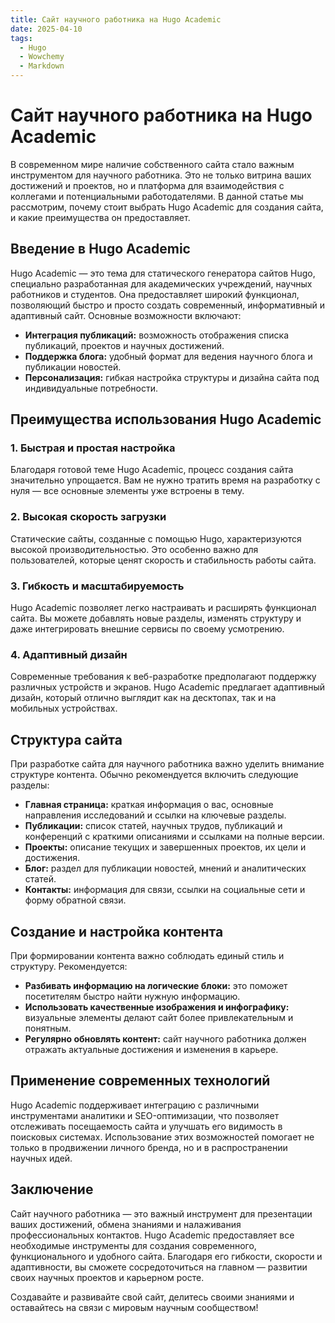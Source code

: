 ```yaml
---
title: Сайт научного работника на Hugo Academic
date: 2025-04-10
tags:
  - Hugo
  - Wowchemy
  - Markdown
---
```


# Сайт научного работника на Hugo Academic

В современном мире наличие собственного сайта стало важным инструментом для научного работника. Это не только витрина ваших достижений и проектов, но и платформа для взаимодействия с коллегами и потенциальными работодателями. В данной статье мы рассмотрим, почему стоит выбрать Hugo Academic для создания сайта, и какие преимущества он предоставляет.

## Введение в Hugo Academic

Hugo Academic — это тема для статического генератора сайтов Hugo, специально разработанная для академических учреждений, научных работников и студентов. Она предоставляет широкий функционал, позволяющий быстро и просто создать современный, информативный и адаптивный сайт. Основные возможности включают:

- **Интеграция публикаций:** возможность отображения списка публикаций, проектов и научных достижений.
- **Поддержка блога:** удобный формат для ведения научного блога и публикации новостей.
- **Персонализация:** гибкая настройка структуры и дизайна сайта под индивидуальные потребности.

## Преимущества использования Hugo Academic

### 1. Быстрая и простая настройка

Благодаря готовой теме Hugo Academic, процесс создания сайта значительно упрощается. Вам не нужно тратить время на разработку с нуля — все основные элементы уже встроены в тему.

### 2. Высокая скорость загрузки

Статические сайты, созданные с помощью Hugo, характеризуются высокой производительностью. Это особенно важно для пользователей, которые ценят скорость и стабильность работы сайта.

### 3. Гибкость и масштабируемость

Hugo Academic позволяет легко настраивать и расширять функционал сайта. Вы можете добавлять новые разделы, изменять структуру и даже интегрировать внешние сервисы по своему усмотрению.

### 4. Адаптивный дизайн

Современные требования к веб-разработке предполагают поддержку различных устройств и экранов. Hugo Academic предлагает адаптивный дизайн, который отлично выглядит как на десктопах, так и на мобильных устройствах.

## Структура сайта

При разработке сайта для научного работника важно уделить внимание структуре контента. Обычно рекомендуется включить следующие разделы:

- **Главная страница:** краткая информация о вас, основные направления исследований и ссылки на ключевые разделы.
- **Публикации:** список статей, научных трудов, публикаций и конференций с краткими описаниями и ссылками на полные версии.
- **Проекты:** описание текущих и завершенных проектов, их цели и достижения.
- **Блог:** раздел для публикации новостей, мнений и аналитических статей.
- **Контакты:** информация для связи, ссылки на социальные сети и форму обратной связи.

## Создание и настройка контента

При формировании контента важно соблюдать единый стиль и структуру. Рекомендуется:

- **Разбивать информацию на логические блоки:** это поможет посетителям быстро найти нужную информацию.
- **Использовать качественные изображения и инфографику:** визуальные элементы делают сайт более привлекательным и понятным.
- **Регулярно обновлять контент:** сайт научного работника должен отражать актуальные достижения и изменения в карьере.

## Применение современных технологий

Hugo Academic поддерживает интеграцию с различными инструментами аналитики и SEO-оптимизации, что позволяет отслеживать посещаемость сайта и улучшать его видимость в поисковых системах. Использование этих возможностей помогает не только в продвижении личного бренда, но и в распространении научных идей.

## Заключение

Сайт научного работника — это важный инструмент для презентации ваших достижений, обмена знаниями и налаживания профессиональных контактов. Hugo Academic предоставляет все необходимые инструменты для создания современного, функционального и удобного сайта. Благодаря его гибкости, скорости и адаптивности, вы сможете сосредоточиться на главном — развитии своих научных проектов и карьерном росте.

Создавайте и развивайте свой сайт, делитесь своими знаниями и оставайтесь на связи с мировым научным сообществом!

